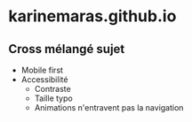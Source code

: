 # karinemaras.github.io

## Cross mélangé sujet
- Mobile first
- Accessibilité
    - Contraste
    - Taille typo
    - Animations n'entravent pas la navigation

